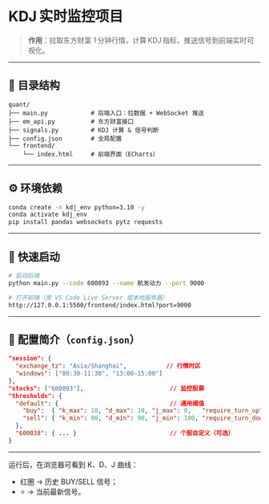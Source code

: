 # KDJ 实时监控项目

> **作用**：拉取东方财富 1 分钟行情，计算 KDJ 指标，推送信号到前端实时可视化。

---

## 📁 目录结构

```
quant/
├── main.py            # 后端入口：拉数据 + WebSocket 推送
├── em_api.py          # 东方财富接口
├── signals.py         # KDJ 计算 & 信号判断
├── config.json        # 全局配置
└── frontend/
    └── index.html     # 前端界面（ECharts）
```

---

## ⚙️ 环境依赖

```bash
conda create -n kdj_env python=3.10 -y
conda activate kdj_env
pip install pandas websockets pytz requests
```

---

## 🚀 快速启动

```bash
# 启动后端
python main.py --code 600893 --name 航发动力 --port 9000

# 打开前端（用 VS Code Live Server 或本地服务器）
http://127.0.0.1:5500/frontend/index.html?port=9000
```

---

## 🔧 配置简介（`config.json`）

```json
"session": {
  "exchange_tz": "Asia/Shanghai",           // 行情时区
  "windows": ["09:30-11:30", "13:00-15:00"]
},
"stocks": ["600893"],                        // 监控股票
"thresholds": {
  "default": {                               // 通用阈值
    "buy":  { "k_max": 10, "d_max": 10, "j_max": 0,   "require_turn_up": true  },
    "sell": { "k_min": 90, "d_min": 90, "j_min": 100, "require_turn_down": true }
  },
  "600038": { ... }                          // 个股自定义（可选）
}
```

---

运行后，在浏览器可看到 K、D、J 曲线：

- 红圈 → 历史 BUY/SELL 信号；
- ⭐️ → 当前最新信号。

